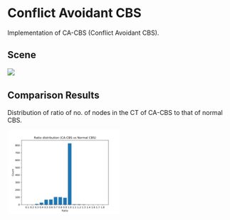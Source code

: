 # Conflict Avoidant CBS 

Implementation of CA-CBS (Conflict Avoidant CBS).


## Scene 

<img src="https://github.com/mizigro/ConflictBasedSearch-MAPF/raw/master/scene.png" width = "50%">


## Comparison Results

Distribution of ratio of no. of nodes in the CT of CA-CBS to that of normal CBS.

<img src="https://github.com/mizigro/ConflictAvoidantCBS-MAPF/raw/master/Assets/Resources/results/distribution_ratio.png" width = "50%">
